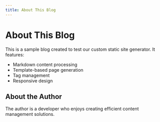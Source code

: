 ```yaml
---
title: About This Blog
---
```


# About This Blog

This is a sample blog created to test our custom static site generator. It features:

- Markdown content processing
- Template-based page generation
- Tag management
- Responsive design

## About the Author

The author is a developer who enjoys creating efficient content management solutions. 